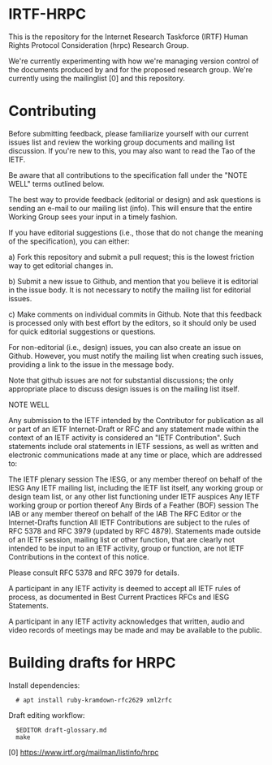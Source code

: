# IRTF-HRPC
This is the repository for the Internet Research Taskforce (IRTF) Human Rights Protocol Consideration (hrpc) Research Group.

We're currently experimenting with how we're managing version control of the documents produced by and for the proposed research group. We're currently using the mailinglist [0] and this repository. 

# Contributing

Before submitting feedback, please familiarize yourself with our current issues list and review the working group documents and mailing list discussion. If you're new to this, you may also want to read the Tao of the IETF.

Be aware that all contributions to the specification fall under the "NOTE WELL" terms outlined below.

The best way to provide feedback (editorial or design) and ask questions is sending an e-mail to our mailing list (info). This will ensure that the entire Working Group sees your input in a timely fashion.

If you have editorial suggestions (i.e., those that do not change the meaning of the specification), you can either:

a) Fork this repository and submit a pull request; this is the lowest friction way to get editorial changes in.

b) Submit a new issue to Github, and mention that you believe it is editorial in the issue body. It is not necessary to notify the mailing list for editorial issues.

c) Make comments on individual commits in Github. Note that this feedback is processed only with best effort by the editors, so it should only be used for quick editorial suggestions or questions.

For non-editorial (i.e., design) issues, you can also create an issue on Github. However, you must notify the mailing list when creating such issues, providing a link to the issue in the message body.

Note that github issues are not for substantial discussions; the only appropriate place to discuss design issues is on the mailing list itself.

NOTE WELL

Any submission to the IETF intended by the Contributor for publication as all or part of an IETF Internet-Draft or RFC and any statement made within the context of an IETF activity is considered an "IETF Contribution". Such statements include oral statements in IETF sessions, as well as written and electronic communications made at any time or place, which are addressed to:

The IETF plenary session
The IESG, or any member thereof on behalf of the IESG
Any IETF mailing list, including the IETF list itself, any working group or design team list, or any other list functioning under IETF auspices
Any IETF working group or portion thereof
Any Birds of a Feather (BOF) session
The IAB or any member thereof on behalf of the IAB
The RFC Editor or the Internet-Drafts function
All IETF Contributions are subject to the rules of RFC 5378 and RFC 3979 (updated by RFC 4879).
Statements made outside of an IETF session, mailing list or other function, that are clearly not intended to be input to an IETF activity, group or function, are not IETF Contributions in the context of this notice.

Please consult RFC 5378 and RFC 3979 for details.

A participant in any IETF activity is deemed to accept all IETF rules of process, as documented in Best Current Practices RFCs and IESG Statements.

A participant in any IETF activity acknowledges that written, audio and video records of meetings may be made and may be available to the public.

# Building drafts for HRPC

Install dependencies:

      # apt install ruby-kramdown-rfc2629 xml2rfc

Draft editing workflow:

      $EDITOR draft-glossary.md
      make


[0] https://www.irtf.org/mailman/listinfo/hrpc

